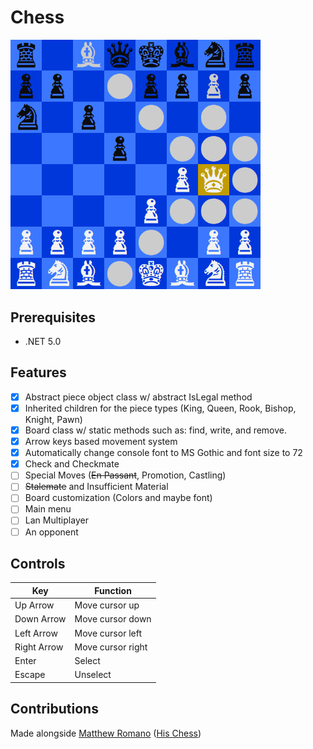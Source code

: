 # Chess

<img src="screenshot.png" width="400" />

## Prerequisites
- .NET 5.0
## Features
- [x] Abstract piece object class w/ abstract IsLegal method 
- [x] Inherited children for the piece types (King, Queen, Rook, Bishop, Knight, Pawn)
- [x] Board class w/ static methods such as: find, write, and remove. 
- [x] Arrow keys based movement system 
- [x] Automatically change console font to MS Gothic and font size to 72
- [x] Check and Checkmate
- [ ] Special Moves (~~En Passant~~, Promotion, Castling)
- [ ] ~~Stalemate~~ and Insufficient Material
- [ ] Board customization (Colors and maybe font)
- [ ] Main menu
- [ ] Lan Multiplayer
- [ ] An opponent

## Controls
| Key          | Function           |
| ------------ | ------------------ |
| Up Arrow     | Move cursor up     |
| Down Arrow   | Move cursor down   |
| Left Arrow   | Move cursor left   |
| Right Arrow  | Move cursor right  |
| Enter        | Select             |
| Escape       | Unselect           |
## Contributions
Made alongside [Matthew Romano](https://github.com/MatthewDRomano) ([His Chess](https://github.com/MatthewDRomano/Chess))
